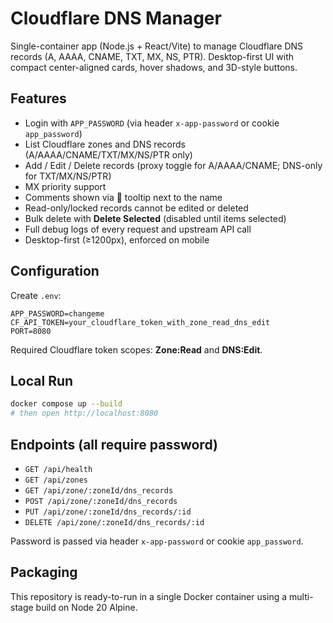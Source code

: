 # Cloudflare DNS Manager

Single-container app (Node.js + React/Vite) to manage Cloudflare DNS records (A, AAAA, CNAME, TXT, MX, NS, PTR).
Desktop-first UI with compact center-aligned cards, hover shadows, and 3D-style buttons.

## Features
- Login with `APP_PASSWORD` (via header `x-app-password` or cookie `app_password`)
- List Cloudflare zones and DNS records (A/AAAA/CNAME/TXT/MX/NS/PTR only)
- Add / Edit / Delete records (proxy toggle for A/AAAA/CNAME; DNS-only for TXT/MX/NS/PTR)
- MX priority support
- Comments shown via 📜 tooltip next to the name
- Read-only/locked records cannot be edited or deleted
- Bulk delete with **Delete Selected** (disabled until items selected)
- Full debug logs of every request and upstream API call
- Desktop-first (≥1200px), enforced on mobile

## Configuration
Create `.env`:
```
APP_PASSWORD=changeme
CF_API_TOKEN=your_cloudflare_token_with_zone_read_dns_edit
PORT=8080
```
Required Cloudflare token scopes: **Zone:Read** and **DNS:Edit**.

## Local Run
```bash
docker compose up --build
# then open http://localhost:8080
```

## Endpoints (all require password)
- `GET /api/health`
- `GET /api/zones`
- `GET /api/zone/:zoneId/dns_records`
- `POST /api/zone/:zoneId/dns_records`
- `PUT /api/zone/:zoneId/dns_records/:id`
- `DELETE /api/zone/:zoneId/dns_records/:id`

Password is passed via header `x-app-password` or cookie `app_password`.

## Packaging
This repository is ready-to-run in a single Docker container using a multi-stage build on Node 20 Alpine.
